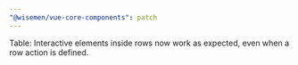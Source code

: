 ```yaml
---
"@wisemen/vue-core-components": patch
---
```


Table: Interactive elements inside rows now work as expected, even when a row action is defined.
